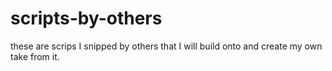 # scripts-by-others
these are scrips I snipped by others that I will build onto and create my own take from it.

